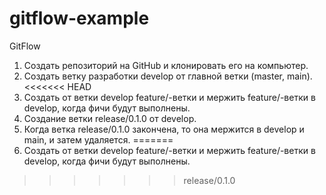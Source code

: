 # gitflow-example

GitFlow
  1. Создать репозиторий на GitHub и клонировать его на компьютер.
  2. Создать ветку разработки develop от главной ветки (master, main).
<<<<<<< HEAD
  3. Создать от ветки develop feature/-ветки и мержить feature/-ветки в develop, когда фичи будут выполнены.
  4. Создание ветки release/0.1.0 от develop.
  5. Когда ветка release/0.1.0 закончена, то она  мержится  в develop и main, и затем удаляется.
=======
  3. Создать от ветки develop feature/-ветки и мержить feature/-ветки в develop, когда фичи будут выполнены.
>>>>>>> release/0.1.0
